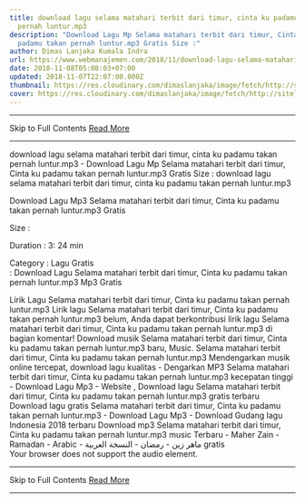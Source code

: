 ```yaml
---
title: download lagu selama matahari terbit dari timur, cinta ku padamu takan
  pernah luntur.mp3
description: "Download Lagu Mp Selama matahari terbit dari timur, Cinta ku
  padamu takan pernah luntur.mp3 Gratis Size :"
author: Dimas Lanjaka Kumala Indra
url: https://www.webmanajemen.com/2018/11/download-lagu-selama-matahari-terbit.html
date: 2018-11-08T05:08:03+07:00
updated: 2018-11-07T22:07:00.000Z
thumbnail: https://res.cloudinary.com/dimaslanjaka/image/fetch/http://sitelagump3.com/icon_content/2018/05/17/06/57/download-lagu-selama-matahari-terbit-dari-timur-cinta-ku-padamu-takan-pernah-lunturmp3-mp3-gratis-di-sitelagump3com.png
cover: https://res.cloudinary.com/dimaslanjaka/image/fetch/http://sitelagump3.com/icon_content/2018/05/17/06/57/download-lagu-selama-matahari-terbit-dari-timur-cinta-ku-padamu-takan-pernah-lunturmp3-mp3-gratis-di-sitelagump3com.png
---
```


<hr/> Skip to Full Contents <a href="https://www.webmanajemen.com/2018/11/download-lagu-selama-matahari-terbit.html" rel="follow" class="button" id="read-more">Read More</a> <hr/> download lagu selama matahari terbit dari timur, cinta ku padamu takan pernah luntur.mp3 - Download Lagu Mp Selama matahari terbit dari timur, Cinta ku padamu takan pernah luntur.mp3 Gratis Size : download lagu selama matahari terbit dari timur, cinta ku padamu takan pernah luntur.mp3
              
Download Lagu Mp3 Selama matahari terbit dari timur, Cinta ku padamu takan pernah luntur.mp3 Gratis
              
Size : 
              
Duration : 3: 24 min
              
Category :                  Lagu Gratis            
              : 
Download Lagu Selama matahari terbit dari timur, Cinta ku padamu takan pernah luntur.mp3 Mp3 Gratis
                                      
Lirik Lagu Selama matahari terbit dari timur, Cinta ku padamu takan pernah luntur.mp3
                      Lirik lagu Selama matahari terbit dari timur, Cinta ku padamu takan pernah luntur.mp3 belum, Anda dapat berkontribusi lirik lagu Selama matahari terbit dari timur, Cinta ku padamu takan pernah luntur.mp3 di bagian komentar!                                      Download musik Selama matahari terbit dari timur, Cinta ku padamu takan pernah luntur.mp3 baru, Music. Selama matahari terbit dari timur, Cinta ku padamu takan pernah luntur.mp3 Mendengarkan musik online tercepat, download lagu kualitas -  Dengarkan MP3 Selama matahari terbit dari timur, Cinta ku padamu takan pernah luntur.mp3 kecepatan tinggi - Download Lagu Mp3 - Website , Download lagu Selama matahari terbit dari timur, Cinta ku padamu takan pernah luntur.mp3 gratis terbaru Download lagu gratis Selama matahari terbit dari timur, Cinta ku padamu takan pernah luntur.mp3 - Download Lagu Mp3 - Download Gudang lagu Indonesia 2018 terbaru
 Download mp3 Selama matahari terbit dari timur, Cinta ku padamu takan pernah luntur.mp3 music Terbaru - 
  Maher Zain - Ramadan - Arabic - ماهر زين - رمضان - النسخة العربية gratis                      
        Your browser does not support the audio element. <hr/> Skip to Full Contents <a href="https://www.webmanajemen.com/2018/11/download-lagu-selama-matahari-terbit.html" rel="follow" class="button" id="read-more">Read More</a> <hr/>